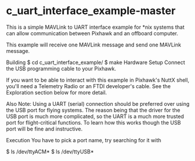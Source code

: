 # c_uart_interface_example-master
This is a simple MAVLink to UART interface example for *nix systems that can allow communication between Pixhawk and an offboard computer.

This example will receive one MAVLink message and send one MAVLink message.

Building
$ cd c_uart_interface_example/
$ make
Hardware Setup
Connect the USB programming cable to your Pixhawk.

If you want to be able to interact with this example in Pixhawk's NuttX shell, you'll need a Telemetry Radio or an FTDI developer's cable. See the Exploration section below for more detail.

Also Note: Using a UART (serial) connection should be preferred over using the USB port for flying systems. The reason being that the driver for the USB port is much more complicated, so the UART is a much more trusted port for flight-critical functions. To learn how this works though the USB port will be fine and instructive.

Execution
You have to pick a port name, try searching for it with


$ ls /dev/ttyACM* 
$ ls /dev/ttyUSB*
